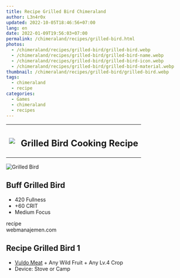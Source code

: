 ```yaml
---
title: Recipe Grilled Bird Chimeraland
author: L3n4r0x
updated: 2022-10-05T18:46:56+07:00
lang: en
date: 2022-01-09T19:56:03+07:00
permalink: /chimeraland/recipes/grilled-bird.html
photos:
  - /chimeraland/recipes/grilled-bird/grilled-bird.webp
  - /chimeraland/recipes/grilled-bird/grilled-bird-name.webp
  - /chimeraland/recipes/grilled-bird/grilled-bird-icon.webp
  - /chimeraland/recipes/grilled-bird/grilled-bird-material.webp
thumbnail: /chimeraland/recipes/grilled-bird/grilled-bird.webp
tags:
  - chimeraland
  - recipe
categories:
  - Games
  - chimeraland
  - recipes
---
```


<section id="bootstrap-wrapper">
  <link
    rel="stylesheet"
    href="https://rawcdn.githack.com/dimaslanjaka/Web-Manajemen/0c3b5aa1813bd4abcd2c11bf3e37928b15c28664/css/bootstrap-5-3-0-alpha3-wrapper.css"
  />
  <div class="row mb-2">
    <div class="col-md-12 mb-2">
      <table class="table" id="post-info">
        <tbody>
          <tr>
            <td>
              <img
                class="d-inline-block me-2"
                src="/chimeraland/recipes/grilled-bird/grilled-bird-icon.webp"
                width="auto"
                height="auto"
              />
            </td>
            <td><h1 class="fs-5">Grilled Bird Cooking Recipe</h1></td>
          </tr>
        </tbody>
      </table>
    </div>
  </div>
  <div class="card mb-2 bg-dark text-light">
    <div class="row g-0">
      <div class="col-sm-4 position-relative mb-2">
        <img
          src="/chimeraland/recipes/grilled-bird/grilled-bird-material.webp"
          class="card-img fit-cover w-100 h-100"
          alt="Grilled Bird"
          data-fancybox="true"
        />
      </div>
      <div class="col-sm-8 mb-2">
        <div class="card-body">
          <h2 class="card-title fs-5">Buff Grilled Bird</h2>
          <div class="card-text">
            <ul>
              <li>420 Fullness</li>
              <li>+60 CRIT</li>
              <li>Medium Focus</li>
            </ul>
          </div>
          <span class="badge rounded-pill bg-dark text-white">recipe</span>
        </div>
        <div class="card-footer text-end text-muted">webmanajemen.com</div>
      </div>
    </div>
  </div>
  <div class="row mb-2">
    <div class="col-12 col-lg-6 recipe-item mb-2">
      <div class="card">
        <div class="card-body">
          <h2 class="card-title fs-5">Recipe Grilled Bird 1</h2>
          <div class="card-text">
            <ul>
              <li>
                <a
                  class="text-decoration-none"
                  href="/chimeraland/materials/vuldo-meat.html"
                  >Vuldo Meat</a
                ><span> + </span>Any Wild Fruit<span> + </span>Any Lv.4 Crop
              </li>
              <li>Device: Stove or Camp</li>
            </ul>
          </div>
        </div>
      </div>
    </div>
  </div>
</section>